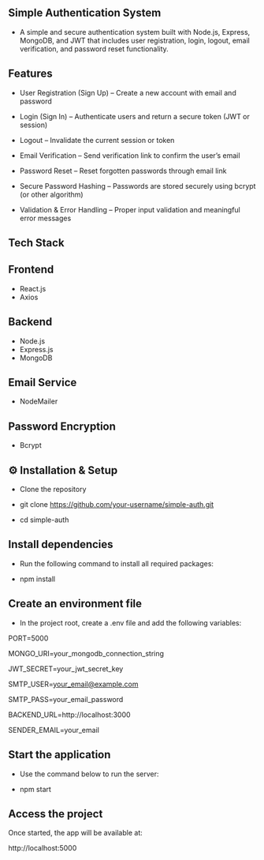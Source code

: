 ## Simple Authentication System

- A simple and secure authentication system built with Node.js, Express, MongoDB, and JWT that includes user registration, login, logout, email verification, and password reset functionality.

## Features

-  User Registration (Sign Up) – Create a new account with email and password

-  Login (Sign In) – Authenticate users and return a secure token (JWT or session)

-  Logout – Invalidate the current session or token

-  Email Verification – Send verification link to confirm the user’s email

-  Password Reset – Reset forgotten passwords through email link

-  Secure Password Hashing – Passwords are stored securely using bcrypt (or other algorithm)

-  Validation & Error Handling – Proper input validation and meaningful error messages

  ## Tech Stack
  ## Frontend
  -  React.js
  -  Axios
  ## Backend
  -  Node.js
  -  Express.js
  -  MongoDB
  ## Email Service
  -  NodeMailer
  ## Password Encryption
  -  Bcrypt

## ⚙️ Installation & Setup

- Clone the repository

- git clone https://github.com/your-username/simple-auth.git
- cd simple-auth


## Install dependencies
- Run the following command to install all required packages:

- npm install


## Create an environment file
- In the project root, create a .env file and add the following variables:

PORT=5000  

MONGO_URI=your_mongodb_connection_string  

JWT_SECRET=your_jwt_secret_key  

SMTP_USER=your_email@example.com  

SMTP_PASS=your_email_password  

BACKEND_URL=http://localhost:3000  

SENDER_EMAIL=your_email  


## Start the application
- Use the command below to run the server:

- npm start


## Access the project
Once started, the app will be available at:

http://localhost:5000
